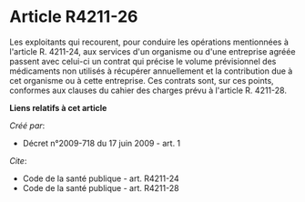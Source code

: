 # Article R4211-26

Les exploitants qui recourent, pour conduire les opérations mentionnées à l'article R. 4211-24, aux services d'un organisme
ou d'une entreprise agréée passent avec celui-ci un contrat qui précise le volume prévisionnel des médicaments non utilisés à
récupérer annuellement et la contribution due à cet organisme ou à cette entreprise. Ces contrats sont, sur ces points,
conformes aux clauses du cahier des charges prévu à l'article R. 4211-28.

**Liens relatifs à cet article**

_Créé par_:

  - Décret n°2009-718 du 17 juin 2009 - art. 1

_Cite_:

  - Code de la santé publique - art. R4211-24
  - Code de la santé publique - art. R4211-28
